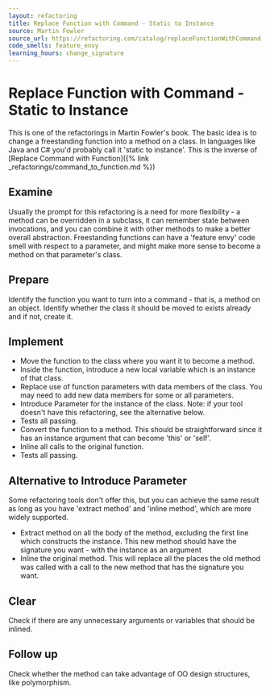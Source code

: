 ```yaml
---
layout: refactoring
title: Replace Function with Command - Static to Instance
source: Martin Fowler
source_url: https://refactoring.com/catalog/replaceFunctionWithCommand.html
code_smells: feature_envy
learning_hours: change_signature
---
```


# Replace Function with Command - Static to Instance

This is one of the refactorings in Martin Fowler's book. The basic idea is to change a freestanding function into a method on a class. In languages like Java and C# you'd probably call it 'static to instance'. This is the inverse of [Replace Command with Function]({% link _refactorings/command_to_function.md %})

## Examine
Usually the prompt for this refactoring is a need for more flexibility - a method can be overridden in a subclass, it can remember state between invocations, and you can combine it with other methods to make a better overall abstraction. Freestanding functions can have a 'feature envy' code smell with respect to a parameter, and might make more sense to become a method on that parameter's class.

## Prepare
Identify the function you want to turn into a command - that is, a method on an object. Identify whether the class it should be moved to exists already and if not, create it.

## Implement

* Move the function to the class where you want it to become a method.
* Inside the function, introduce a new local variable which is an instance of that class.
* Replace use of function parameters with data members of the class. You may need to add new data members for some or all parameters.
* Introduce Parameter for the instance of the class. Note: if your tool doesn't have this refactoring, see the alternative below.
* Tests all passing.
* Convert the function to a method. This should be straightforward since it has an instance argument that can become 'this' or 'self'.
* Inline all calls to the original function.
* Tests all passing.

## Alternative to Introduce Parameter

Some refactoring tools don't offer this, but you can achieve the same result as long as you have 'extract method' and 'inline method', which are more widely supported.

* Extract method on all the body of the method, excluding the first line which constructs the instance. This new method should have the signature you want - with the instance as an argument
* Inline the original method. This will replace all the places the old method was called with a call to the new method that has the signature you want.

## Clear
Check if there are any unnecessary arguments or variables that should be inlined.

## Follow up
Check whether the method can take advantage of OO design structures, like polymorphism.

